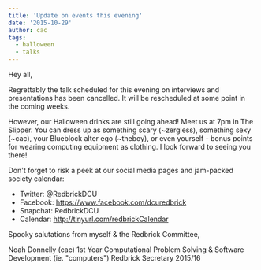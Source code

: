 ```yaml
---
title: 'Update on events this evening'
date: '2015-10-29'
author: cac
tags:
  - halloween
  - talks
---
```

Hey all,

Regrettably the talk scheduled for this evening on interviews and
presentations has been cancelled. It will be rescheduled at some point in
the coming weeks.

However, our Halloween drinks are still going ahead! Meet us at 7pm in The
Slipper. You can dress up as something scary (~zergless), something sexy
(~cac), your Blueblock alter ego (~theboy), or even yourself - bonus
points for wearing computing equipment as clothing. I look forward to
seeing you there!


Don't forget to risk a peek at our social media pages and jam-packed
society calendar:
- Twitter:  @RedbrickDCU
- Facebook: https://www.facebook.com/dcuredbrick
- Snapchat: RedbrickDCU
- Calendar: http://tinyurl.com/redbrickCalendar


Spooky salutations from myself & the Redbrick Committee,

Noah Donnelly (cac)
1st Year Computational Problem Solving & Software Development (ie.
"computers")
Redbrick Secretary 2015/16
